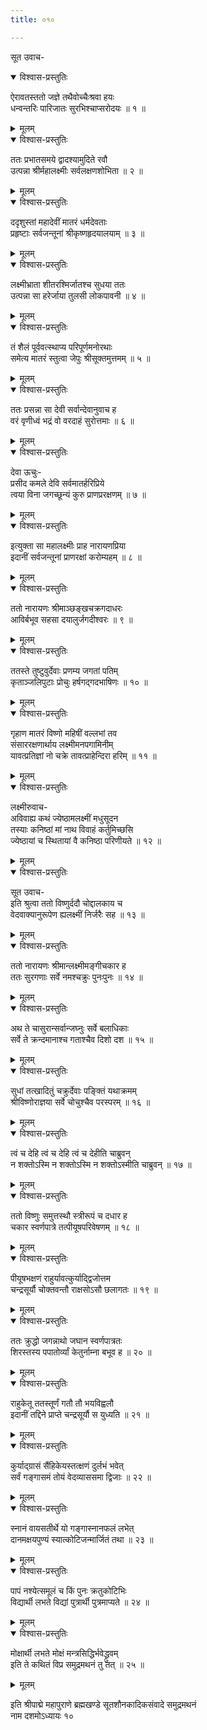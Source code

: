 ```yaml
---
title: ०१०

---
```

सूत उवाच-  

<details open><summary>विश्वास-प्रस्तुतिः</summary>

ऐरावतस्ततो जज्ञे तथैवोच्चैःश्रवा हयः  
धन्वन्तरिः पारिजातः सुरभिश्चाप्सरोदयः ॥ १ ॥
</details>

<details><summary>मूलम्</summary>

ऐरावतस्ततो जज्ञे तथैवोच्चैःश्रवा हयः  
धन्वन्तरिः पारिजातः सुरभिश्चाप्सरोदयः ॥ १ ॥
</details>



<details open><summary>विश्वास-प्रस्तुतिः</summary>

ततः प्रभातसमये द्वादश्यामुदिते रवौ  
उत्पन्ना श्रीर्महालक्ष्मीः सर्वलक्षणशोभिता ॥ २ ॥
</details>

<details><summary>मूलम्</summary>

ततः प्रभातसमये द्वादश्यामुदिते रवौ  
उत्पन्ना श्रीर्महालक्ष्मीः सर्वलक्षणशोभिता ॥ २ ॥
</details>



<details open><summary>विश्वास-प्रस्तुतिः</summary>

ददृशुस्तां महादेवीं मातरं धर्मदेवताः  
प्रहृष्टाः सर्वजन्तूनां श्रीकृष्णहृदयालयाम् ॥ ३ ॥
</details>

<details><summary>मूलम्</summary>

ददृशुस्तां महादेवीं मातरं धर्मदेवताः  
प्रहृष्टाः सर्वजन्तूनां श्रीकृष्णहृदयालयाम् ॥ ३ ॥
</details>



<details open><summary>विश्वास-प्रस्तुतिः</summary>

लक्ष्मीभ्राता शीतरश्मिर्जातश्च सुधया ततः  
उत्पन्ना सा हरेर्जाया तुलसी लोकपावनी ॥ ४ ॥
</details>

<details><summary>मूलम्</summary>

लक्ष्मीभ्राता शीतरश्मिर्जातश्च सुधया ततः  
उत्पन्ना सा हरेर्जाया तुलसी लोकपावनी ॥ ४ ॥
</details>



<details open><summary>विश्वास-प्रस्तुतिः</summary>

तं शैलं पूर्ववत्स्थाप्य परिपूर्णमनोरथाः  
समेत्य मातरं स्तुत्वा जेपुः श्रीसूक्तमुत्तमम् ॥ ५ ॥
</details>

<details><summary>मूलम्</summary>

तं शैलं पूर्ववत्स्थाप्य परिपूर्णमनोरथाः  
समेत्य मातरं स्तुत्वा जेपुः श्रीसूक्तमुत्तमम् ॥ ५ ॥
</details>



<details open><summary>विश्वास-प्रस्तुतिः</summary>

ततः प्रसन्ना सा देवी सर्वान्देवानुवाच ह  
वरं वृणीध्वं भद्रं वो वरदाहं सुरोत्तमाः ॥ ६ ॥
</details>

<details><summary>मूलम्</summary>

ततः प्रसन्ना सा देवी सर्वान्देवानुवाच ह  
वरं वृणीध्वं भद्रं वो वरदाहं सुरोत्तमाः ॥ ६ ॥
</details>



<details open><summary>विश्वास-प्रस्तुतिः</summary>

देवा ऊचुः-  
प्रसीद कमले देवि सर्वमातर्हरिप्रिये  
त्वया विना जगच्छून्यं कुरु प्राणप्ररक्षणम् ॥ ७ ॥
</details>

<details><summary>मूलम्</summary>

देवा ऊचुः-  
प्रसीद कमले देवि सर्वमातर्हरिप्रिये  
त्वया विना जगच्छून्यं कुरु प्राणप्ररक्षणम् ॥ ७ ॥
</details>



<details open><summary>विश्वास-प्रस्तुतिः</summary>

इत्युक्ता सा महालक्ष्मीः प्राह नारायणप्रिया  
इदानीं सर्वजन्तूनां प्राणरक्षां करोम्यहम् ॥ ८ ॥
</details>

<details><summary>मूलम्</summary>

इत्युक्ता सा महालक्ष्मीः प्राह नारायणप्रिया  
इदानीं सर्वजन्तूनां प्राणरक्षां करोम्यहम् ॥ ८ ॥
</details>



<details open><summary>विश्वास-प्रस्तुतिः</summary>

ततो नारायणः श्रीमाञ्छङ्खचक्रगदाधरः  
आविर्बभूव सहसा दयालुर्जगदीश्वरः ॥ ९ ॥
</details>

<details><summary>मूलम्</summary>

ततो नारायणः श्रीमाञ्छङ्खचक्रगदाधरः  
आविर्बभूव सहसा दयालुर्जगदीश्वरः ॥ ९ ॥
</details>



<details open><summary>विश्वास-प्रस्तुतिः</summary>

ततस्ते तुष्टुवुर्देवाः प्रणम्य जगतां पतिम्  
कृताञ्जलिपुटाः प्रोचुः हर्षगद्गदभाषिणः ॥ १० ॥
</details>

<details><summary>मूलम्</summary>

ततस्ते तुष्टुवुर्देवाः प्रणम्य जगतां पतिम्  
कृताञ्जलिपुटाः प्रोचुः हर्षगद्गदभाषिणः ॥ १० ॥
</details>



<details open><summary>विश्वास-प्रस्तुतिः</summary>

गृहाण मातरं विष्णो महिषीं वल्लभां तव  
संसाररक्षणार्थाय लक्ष्मीमनपगामिनीम्  
यावत्प्रतिज्ञां नो चक्रे तावत्प्राहेन्दिरा हरिम् ॥ ११ ॥
</details>

<details><summary>मूलम्</summary>

गृहाण मातरं विष्णो महिषीं वल्लभां तव  
संसाररक्षणार्थाय लक्ष्मीमनपगामिनीम्  
यावत्प्रतिज्ञां नो चक्रे तावत्प्राहेन्दिरा हरिम् ॥ ११ ॥
</details>



<details open><summary>विश्वास-प्रस्तुतिः</summary>

लक्ष्मीरुवाच-  
अविवाह्य कथं ज्येष्ठामलक्ष्मीं मधुसूदन  
तस्याः कनिष्ठां मां नाथ विवाहं कर्तुमिच्छसि  
ज्येष्ठायां च स्थितायां वै कनिष्ठा परिणीयते ॥ १२ ॥
</details>

<details><summary>मूलम्</summary>

लक्ष्मीरुवाच-  
अविवाह्य कथं ज्येष्ठामलक्ष्मीं मधुसूदन  
तस्याः कनिष्ठां मां नाथ विवाहं कर्तुमिच्छसि  
ज्येष्ठायां च स्थितायां वै कनिष्ठा परिणीयते ॥ १२ ॥
</details>



<details open><summary>विश्वास-प्रस्तुतिः</summary>

सूत उवाच-  
इति श्रुत्वा ततो विष्णुर्ददौ चोद्दालकाय च  
वेदवाक्यानुरूपेण ह्यलक्ष्मीं निर्जरैः सह ॥ १३ ॥
</details>

<details><summary>मूलम्</summary>

सूत उवाच-  
इति श्रुत्वा ततो विष्णुर्ददौ चोद्दालकाय च  
वेदवाक्यानुरूपेण ह्यलक्ष्मीं निर्जरैः सह ॥ १३ ॥
</details>



<details open><summary>विश्वास-प्रस्तुतिः</summary>

ततो नारायणः श्रीमान्लक्ष्मीमङ्गीचकार ह  
ततः सुरगणाः सर्वे नमश्चक्रुः पुनःपुनः ॥ १४ ॥
</details>

<details><summary>मूलम्</summary>

ततो नारायणः श्रीमान्लक्ष्मीमङ्गीचकार ह  
ततः सुरगणाः सर्वे नमश्चक्रुः पुनःपुनः ॥ १४ ॥
</details>



<details open><summary>विश्वास-प्रस्तुतिः</summary>

अथ ते चासुरान्सर्वान्जघ्नुः सर्वे बलाधिकाः  
सर्वे ते क्रन्दमानाश्च गताश्चैव दिशो दश ॥ १५ ॥
</details>

<details><summary>मूलम्</summary>

अथ ते चासुरान्सर्वान्जघ्नुः सर्वे बलाधिकाः  
सर्वे ते क्रन्दमानाश्च गताश्चैव दिशो दश ॥ १५ ॥
</details>



<details open><summary>विश्वास-प्रस्तुतिः</summary>

सुधां तत्खादितुं चक्रुर्देवाः पङ्क्तिं यथाक्रमम्  
श्रीविष्णोराज्ञया सर्वे चोचुश्चैव परस्परम् ॥ १६ ॥
</details>

<details><summary>मूलम्</summary>

सुधां तत्खादितुं चक्रुर्देवाः पङ्क्तिं यथाक्रमम्  
श्रीविष्णोराज्ञया सर्वे चोचुश्चैव परस्परम् ॥ १६ ॥
</details>



<details open><summary>विश्वास-प्रस्तुतिः</summary>

त्वं च देहि त्वं च देहि त्वं च देहीति चाब्रुवन्  
न शक्तोऽस्मि न शक्तोऽस्मि न शक्तोऽस्मीति चाब्रुवन् ॥ १७ ॥
</details>

<details><summary>मूलम्</summary>

त्वं च देहि त्वं च देहि त्वं च देहीति चाब्रुवन्  
न शक्तोऽस्मि न शक्तोऽस्मि न शक्तोऽस्मीति चाब्रुवन् ॥ १७ ॥
</details>



<details open><summary>विश्वास-प्रस्तुतिः</summary>

ततो विष्णुः समुत्तस्थौ स्त्रीरूपं च दधार ह  
चकार स्वर्णपात्रे तत्पीयूषपरिवेषणम् ॥ १८ ॥
</details>

<details><summary>मूलम्</summary>

ततो विष्णुः समुत्तस्थौ स्त्रीरूपं च दधार ह  
चकार स्वर्णपात्रे तत्पीयूषपरिवेषणम् ॥ १८ ॥
</details>



<details open><summary>विश्वास-प्रस्तुतिः</summary>

पीयूषभक्षणं राहुर्यावत्कुर्याद्द्विजोत्तम  
चन्द्रसूर्यौ चोक्तवन्तौ राक्षसोऽसौ छलागतः ॥ १९ ॥
</details>

<details><summary>मूलम्</summary>

पीयूषभक्षणं राहुर्यावत्कुर्याद्द्विजोत्तम  
चन्द्रसूर्यौ चोक्तवन्तौ राक्षसोऽसौ छलागतः ॥ १९ ॥
</details>



<details open><summary>विश्वास-प्रस्तुतिः</summary>

ततः क्रुद्धो जगन्नाथो जघान स्वर्णपात्रतः  
शिरस्तस्य पपातोर्व्यां केतुर्नाम्ना बभूव ह ॥ २० ॥
</details>

<details><summary>मूलम्</summary>

ततः क्रुद्धो जगन्नाथो जघान स्वर्णपात्रतः  
शिरस्तस्य पपातोर्व्यां केतुर्नाम्ना बभूव ह ॥ २० ॥
</details>



<details open><summary>विश्वास-प्रस्तुतिः</summary>

राहुकेतू ततस्तूर्णं गतौ तौ भयविह्वलौ  
इदानीं तद्दिने प्राप्ते चन्द्रसूर्यौ स युध्यति ॥ २१ ॥
</details>

<details><summary>मूलम्</summary>

राहुकेतू ततस्तूर्णं गतौ तौ भयविह्वलौ  
इदानीं तद्दिने प्राप्ते चन्द्रसूर्यौ स युध्यति ॥ २१ ॥
</details>



<details open><summary>विश्वास-प्रस्तुतिः</summary>

कुर्याद्ग्रासं सैंहिकेयस्तत्क्षणं दुर्लभं भवेत्  
सर्वं गङ्गासमं तोयं वेदव्याससमा द्विजाः ॥ २२ ॥
</details>

<details><summary>मूलम्</summary>

कुर्याद्ग्रासं सैंहिकेयस्तत्क्षणं दुर्लभं भवेत्  
सर्वं गङ्गासमं तोयं वेदव्याससमा द्विजाः ॥ २२ ॥
</details>



<details open><summary>विश्वास-प्रस्तुतिः</summary>

स्नानं वायसतीर्थे यो गङ्गास्नानफलं लभेत्  
दानमक्षयपुण्यं स्यात्कोटिजन्मार्जितं तथा ॥ २३ ॥
</details>

<details><summary>मूलम्</summary>

स्नानं वायसतीर्थे यो गङ्गास्नानफलं लभेत्  
दानमक्षयपुण्यं स्यात्कोटिजन्मार्जितं तथा ॥ २३ ॥
</details>



<details open><summary>विश्वास-प्रस्तुतिः</summary>

पापं नश्येत्समूलं च किं पुनः क्रतुकोटिभिः  
विद्यार्थी लभते विद्यां पुत्रार्थी पुत्रमाप्यते ॥ २४ ॥
</details>

<details><summary>मूलम्</summary>

पापं नश्येत्समूलं च किं पुनः क्रतुकोटिभिः  
विद्यार्थी लभते विद्यां पुत्रार्थी पुत्रमाप्यते ॥ २४ ॥
</details>



<details open><summary>विश्वास-प्रस्तुतिः</summary>

मोक्षार्थी लभते मोक्षं मन्त्रसिद्धिर्भवेद्ध्रुवम्  
इति ते कथितं विप्र समुद्रमथनं तु तत् ॥ २५ ॥
</details>

<details><summary>मूलम्</summary>

मोक्षार्थी लभते मोक्षं मन्त्रसिद्धिर्भवेद्ध्रुवम्  
इति ते कथितं विप्र समुद्रमथनं तु तत् ॥ २५ ॥
</details>


इति श्रीपाद्मे महापुराणे ब्रह्मखण्डे सूतशौनकादिकसंवादे समुद्रमथनं  
नाम दशमोऽध्यायः १०